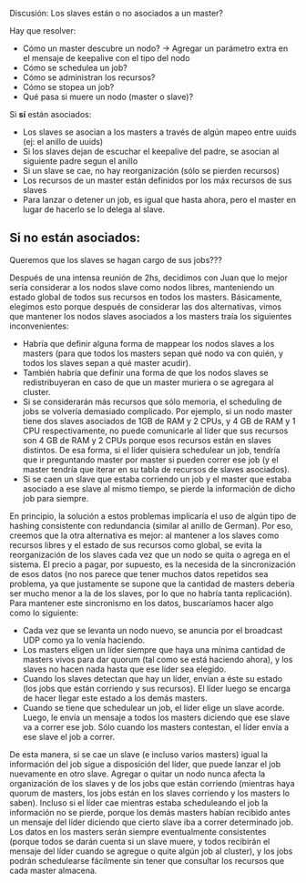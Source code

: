 Discusión: Los slaves están o no asociados a un master?

Hay que resolver:
- Cómo un master descubre un nodo? -> Agregar un parámetro extra en el mensaje de keepalive con el tipo del nodo
- Cómo se schedulea un job?
- Cómo se administran los recursos?
- Cómo se stopea un job?
- Qué pasa si muere un nodo (master o slave)?

Si **sí** están asociados:
- Los slaves se asocian a los masters a través de algún mapeo entre uuids (ej: el anillo de uuids)
- Si los slaves dejan de escuchar el keepalive del padre, se asocian al siguiente padre segun el anillo
- Si un slave se cae, no hay reorganización (sólo se pierden recursos)
- Los recursos de un master están definidos por los máx recursos de sus slaves
- Para lanzar o detener un job, es igual que hasta ahora, pero el master en lugar de hacerlo se lo delega al slave.

Si **no** están asociados:
- 



Queremos que los slaves se hagan cargo de sus jobs???

Después de una intensa reunión de 2hs, decidimos con Juan que lo mejor sería considerar a los nodos slave como nodos libres, manteniendo un estado global de todos sus recursos en todos los masters. Básicamente, elegimos esto porque después de considerar las dos alternativas, vimos que mantener los nodos slaves asociados a los masters traía los siguientes inconvenientes:
- Habría que definir alguna forma de mappear los nodos slaves a los masters (para que todos los masters sepan qué nodo va con quién, y todos los slaves sepan a qué master acudir).
- También habría que definir una forma de que los nodos slaves se redistribuyeran en caso de que un master muriera o se agregara al cluster.
- Si se considerarán más recursos que sólo memoria, el scheduling de jobs se volvería demasiado complicado. Por ejemplo, si un nodo master tiene dos slaves asociados de 1GB de RAM y 2 CPUs, y 4 GB de RAM y 1 CPU respectivamente, no puede comunicarle al líder que sus recursos son 4 GB de RAM y 2 CPUs porque esos recursos están en slaves distintos. De esa forma, si el líder quisiera schedulear un job, tendría que ir preguntando master por master si pueden correr ese job (y el master tendría que iterar en su tabla de recursos de slaves asociados).
- Si se caen un slave que estaba corriendo un job y el master que estaba asociado a ese slave al mismo tiempo, se pierde la información de dicho job para siempre.

En principio, la solución a estos problemas implicaría el uso de algún tipo de hashing consistente con redundancia (similar al anillo de German). Por eso, creemos que la otra alternativa es mejor: al mantener a los slaves como recursos libres y el estado de sus recursos como global, se evita la reorganización de los slaves cada vez que un nodo se quita o agrega en el sistema. El precio a pagar, por supuesto, es la necesida de la sincronización de esos datos (no nos parece que tener muchos datos repetidos sea problema, ya que justamente se supone que la cantidad de masters debería ser mucho menor a la de los slaves, por lo que no habría tanta replicación).
Para mantener este sincronismo en los datos, buscaríamos hacer algo como lo siguiente:
- Cada vez que se levanta un nodo nuevo, se anuncia por el broadcast UDP como ya lo venía haciendo.
- Los masters eligen un líder siempre que haya una mínima cantidad de masters vivos para dar quorum (tal como se está haciendo ahora), y los slaves no hacen nada hasta que ese líder sea elegido.
- Cuando los slaves detectan que hay un líder, envían a éste su estado (los jobs que están corriendo y sus recursos). El líder luego se encarga de hacer llegar este estado a los demás masters.
- Cuando se tiene que schedulear un job, el líder elige un slave acorde. Luego, le envía un mensaje a todos los masters diciendo que ese slave va a correr ese job. Sólo cuando los masters contestan, el líder envía a ese slave el job a correr.

De esta manera, si se cae un slave (e incluso varios masters) igual la información del job sigue a disposición del líder, que puede lanzar el job nuevamente en otro slave. Agregar o quitar un nodo nunca afecta la organización de los slaves y de los jobs que están corriendo (mientras haya quorum de masters, los jobs están en los slaves corriendo y los masters lo saben). Incluso si el líder cae mientras estaba scheduleando el job la información no se pierde, porque los demás masters habían recibido antes un mensaje del líder diciendo que cierto slave iba a correr determinado job. Los datos en los masters serán siempre eventualmente consistentes (porque todos se darán cuenta si un slave muere, y todos recibirán el mensaje del líder cuando se agregue o quite algún job al cluster), y los jobs podrán schedulearse fácilmente sin tener que consultar los recursos que cada master almacena.
